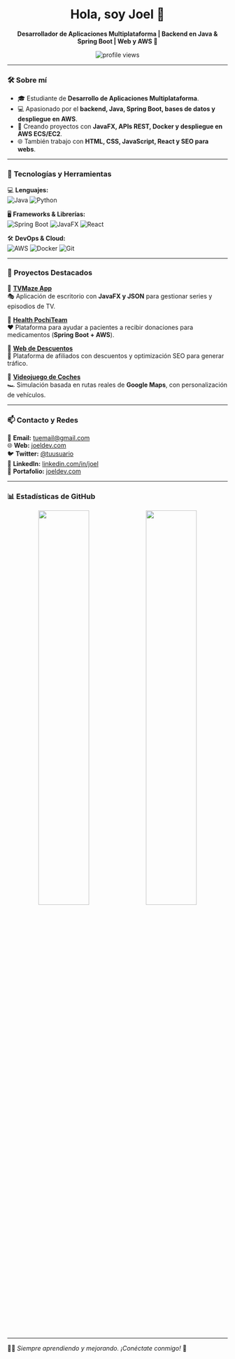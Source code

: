 <h1 align="center">Hola, soy Joel 👋</h1>
<p align="center">
  <strong>Desarrollador de Aplicaciones Multiplataforma | Backend en Java & Spring Boot | Web y AWS 🚀</strong>
</p>

<p align="center">
  <img src="https://komarev.com/ghpvc/?username=joel-dev&label=Profile+Views&color=blue&style=flat" alt="profile views" />
</p>

---

### 🛠 **Sobre mí**
- 🎓 Estudiante de **Desarrollo de Aplicaciones Multiplataforma**.
- 💻 Apasionado por el **backend, Java, Spring Boot, bases de datos y despliegue en AWS**.
- 🚀 Creando proyectos con **JavaFX, APIs REST, Docker y despliegue en AWS ECS/EC2**.
- 🌐 También trabajo con **HTML, CSS, JavaScript, React y SEO para webs**.

---

### 🚀 **Tecnologías y Herramientas**
💻 **Lenguajes:**  
![Java](https://img.shields.io/badge/Java-%23ED8B00.svg?style=flat-square&logo=openjdk&logoColor=white)
![Python](https://img.shields.io/badge/Python-3776AB?style=flat-square&logo=python&logoColor=white)

🖥 **Frameworks & Librerías:**  
![Spring Boot](https://img.shields.io/badge/Spring%20Boot-%236DB33F.svg?style=flat-square&logo=springboot&logoColor=white)
![JavaFX](https://img.shields.io/badge/JavaFX-1D96F3.svg?style=flat-square&logo=java&logoColor=white)
![React](https://img.shields.io/badge/React-%2361DAFB.svg?style=flat-square&logo=react&logoColor=black)

🛠 **DevOps & Cloud:**  
![AWS](https://img.shields.io/badge/AWS-%23FF9900.svg?style=flat-square&logo=amazonaws&logoColor=white)
![Docker](https://img.shields.io/badge/Docker-%230db7ed.svg?style=flat-square&logo=docker&logoColor=white)
![Git](https://img.shields.io/badge/Git-%23F05032.svg?style=flat-square&logo=git&logoColor=white)

---

### 📌 **Proyectos Destacados**
📌 **[TVMaze App](https://github.com/tuusuario/TVMaze-App)**  
🎭 Aplicación de escritorio con **JavaFX y JSON** para gestionar series y episodios de TV.

📌 **[Health PochiTeam](https://github.com/tuusuario/HealthPochiTeam)**  
❤️ Plataforma para ayudar a pacientes a recibir donaciones para medicamentos (**Spring Boot + AWS**).

📌 **[Web de Descuentos](https://github.com/tuusuario/Web-Descuentos)**  
🛒 Plataforma de afiliados con descuentos y optimización SEO para generar tráfico.

📌 **[Videojuego de Coches](https://github.com/tuusuario/CarGame)**  
🏎️ Simulación basada en rutas reales de **Google Maps**, con personalización de vehículos.

---

### 📫 **Contacto y Redes**
📧 **Email:** tuemail@gmail.com  
🌐 **Web:** [joeldev.com](https://tuweb.com)  
🐦 **Twitter:** [@tuusuario](https://twitter.com/tuusuario)  
💼 **LinkedIn:** [linkedin.com/in/joel](https://linkedin.com/in/joel)  
🚀 **Portafolio:** [joeldev.com](https://tuweb.com)  

---

### 📊 **Estadísticas de GitHub**
<p align="center">
  <img src="https://github-readme-stats.vercel.app/api?username=tuusuario&show_icons=true&theme=tokyonight&hide_border=true" width="48%" />
  <img src="https://github-readme-streak-stats.herokuapp.com/?user=tuusuario&theme=tokyonight&hide_border=true" width="48%" />
</p>

---

👨‍💻 *Siempre aprendiendo y mejorando. ¡Conéctate conmigo!* 🚀

